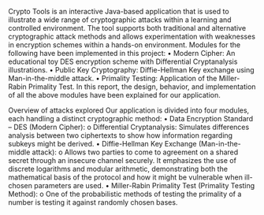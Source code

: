Crypto Tools is an interactive Java-based application that is used to illustrate a wide range of cryptographic attacks within a learning and controlled environment. The tool supports both traditional and alternative cryptographic attack methods and allows experimentation with weaknesses in encryption schemes within a hands-on environment. Modules for the following have been implemented in this project:
•	Modern Cipher: An educational toy DES encryption scheme with Differential Cryptanalysis illustrations.
•	Public Key Cryptography: Diffie-Hellman Key exchange using Man-in-the-middle attack.
•	Primality Testing: Application of the Miller-Rabin Primality Test.
In this report, the design, behavior, and implementation of all the above modules have been explained for our application.

Overview of attacks explored
Our application is divided into four modules, each handling a distinct cryptographic method:
•	Data Encryption Standard – DES (Modern Cipher):
o	Differential Cryptanalysis: Simulates differences analysis between two ciphertexts to show how information regarding subkeys might be derived.
•	Diffie-Hellman Key Exchange (Man-in-the-middle attack):
o	Allows two parties to come to agreement on a shared secret through an insecure channel securely. It emphasizes the use of discrete logarithms and modular arithmetic, demonstrating both the mathematical basis of the protocol and how it might be vulnerable when ill-chosen parameters are used.
•	Miller-Rabin Primality Test (Primality Testing Method):
o	One of the probabilistic methods of testing the primality of a number is testing it against randomly chosen bases.


